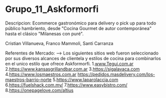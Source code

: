 # Grupo_11_Askformorfi
Descripcion: Ecommerce gastronómico para delivery o pick up para todo público hambriento, desde "Cocina Gourmet de autor contemporánea" hasta el clásico "Milanesas con puré".

Cristian Villanueva, 
 Franco Mammoli,
 Santi Carranza

Referentes de Mercado: --> Los siguientes sitios web fueron seleccionado por sus diversos alcances de clientela y estilos de cocina para combinarlos en el unico estilo que ofrece Askformorfi.
1.www.Tegui.com.ar 
2.https://www.kansasgrillandbar.com.ar
3.https://sigalavaca.com
4.https://www.losmaestros.com.ar
  https://pedidos.masdelivery.com/los-maestros-barrio-norte
5.https://www.laparolaccia.com
6.https://fuelshack.com.my/
7.https://www.easybistro.com/
8.https://onepagelove.com/altius
